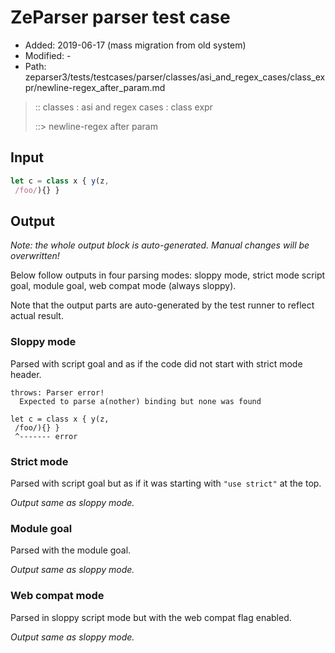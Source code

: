 # ZeParser parser test case

- Added: 2019-06-17 (mass migration from old system)
- Modified: -
- Path: zeparser3/tests/testcases/parser/classes/asi_and_regex_cases/class_expr/newline-regex_after_param.md

> :: classes : asi and regex cases : class expr
>
> ::> newline-regex after param

## Input

`````js
let c = class x { y(z, 
 /foo/){} }
`````

## Output

_Note: the whole output block is auto-generated. Manual changes will be overwritten!_

Below follow outputs in four parsing modes: sloppy mode, strict mode script goal, module goal, web compat mode (always sloppy).

Note that the output parts are auto-generated by the test runner to reflect actual result.

### Sloppy mode

Parsed with script goal and as if the code did not start with strict mode header.

`````
throws: Parser error!
  Expected to parse a(nother) binding but none was found

let c = class x { y(z, 
 /foo/){} }
 ^------- error
`````

### Strict mode

Parsed with script goal but as if it was starting with `"use strict"` at the top.

_Output same as sloppy mode._

### Module goal

Parsed with the module goal.

_Output same as sloppy mode._

### Web compat mode

Parsed in sloppy script mode but with the web compat flag enabled.

_Output same as sloppy mode._
